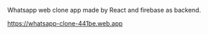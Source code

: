 Whatsapp web clone app made by React and firebase as backend.

https://whatsapp-clone-441be.web.app
